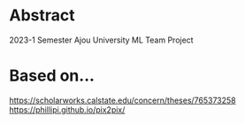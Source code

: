 # Abstract
2023-1 Semester Ajou University ML Team Project

# Based on...
https://scholarworks.calstate.edu/concern/theses/765373258
https://phillipi.github.io/pix2pix/
